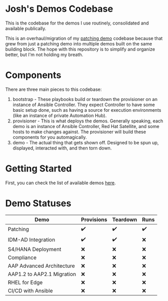 # Josh's Demos Codebase

This is the codebase for the demos I use routinely, consolidated and available publically.

This is an overhaul/migration of my [patching demo](https://github.com/jjaswanson4/patching-demo) codebase because that grew from just a patching demo into multiple demos built on the same building block. The hope with this repository is to simplify and organize better, but I'm not holding my breath.

# Components

There are three main pieces to this codebase:
1. bootstrap - These playbooks build or teardown the provisioner on an instance of Ansible Controller. They expect Controller to have some basic setup done, such as having a source for execution environments (like an instance of private Automation Hub).
2. provisioner - This is what deploys the demos. Generally speaking, each demo is an instance of Ansible Controller, Red Hat Satellite, and some hosts to make changes against. The provisioner will build these components for you automagically.
3. demo - The actual thing that gets shown off. Designed to be spun up, displayed, interacted with, and then torn down.

# Getting Started
First, you can check the list of available demos [here](DEMOS.md).

# Demo Statuses

| Demo | Provisions | Teardown | Runs |
| ---- | ---------- | -------- | ---- |
| Patching | :heavy_check_mark: | :heavy_check_mark: | :heavy_check_mark: |
| IDM-AD Integration | :heavy_check_mark: | :heavy_check_mark: | :x: |
| S4/HANA Deployment | :x: | :x: | :x: |
| Compliance | :x: | :x: | :x: |
| AAP Advanced Architecture | :x: | :x: | :x: |
| AAP1.2 to AAP2.1 Migration | :x: | :x: | :x: |
| RHEL for Edge | :x: | :x: | :x: |
| CI/CD with Ansible | :x: | :x: | :x: |